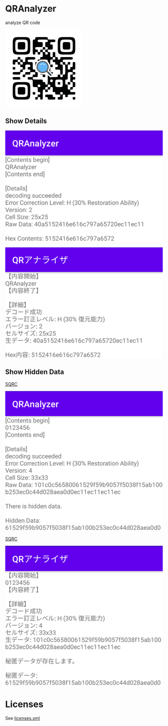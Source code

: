 # QRAnalyzer

analyze QR code

![QR_QRAnalyzer.png](img/QR_QRAnalyzer.png)

## Show Details

![sc_en](img/sc_en.png)

![sc_ja](img/sc_ja.png)

## Show Hidden Data

[SQRC](https://www.denso-wave.com/en/system/qr/product/sqrc.html)

![sc2_en](img/sc2_en.png)

[SQRC](https://www.denso-wave.com/ja/system/qr/product/sqrc.html)

![sc2_ja](img/sc2_ja.png)

# Licenses

See [licenses.xml](app/src/main/res/values/licenses.xml)

